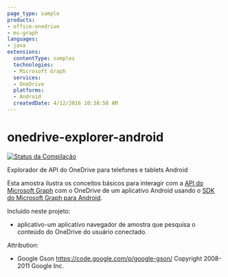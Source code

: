 ```yaml
---
page_type: sample 
products:
- office-onedrive
- ms-graph
languages:
- java
extensions:
  contentType: samples
  technologies:
  - Microsoft Graph
  services:
  - OneDrive
  platforms:
  - Android
  createdDate: 4/12/2016 10:38:58 AM
---
```

# onedrive-explorer-android
[![Status da Compilação](https://travis-ci.org/microsoftgraph/onedrive-explorer-android.svg?branch=master)](https://travis-ci.org/microsoftgraph/onedrive-explorer-android)

Explorador de API do OneDrive para telefones e tablets Android

Esta amostra ilustra os conceitos básicos para interagir com a [API do Microsoft Graph](http://graph.microsoft.io/en-us/)
com o OneDrive de um aplicativo Android usando o [SDK do Microsoft Graph para Android](https://github.com/microsoftgraph/msgraph-sdk-android).

Incluído neste projeto:

* aplicativo-um aplicativo navegador de amostra que pesquisa o conteúdo do OneDrive do usuário conectado.

Attribution:

* Google Gson https://code.google.com/p/google-gson/ Copyright 2008-2011 Google Inc.
